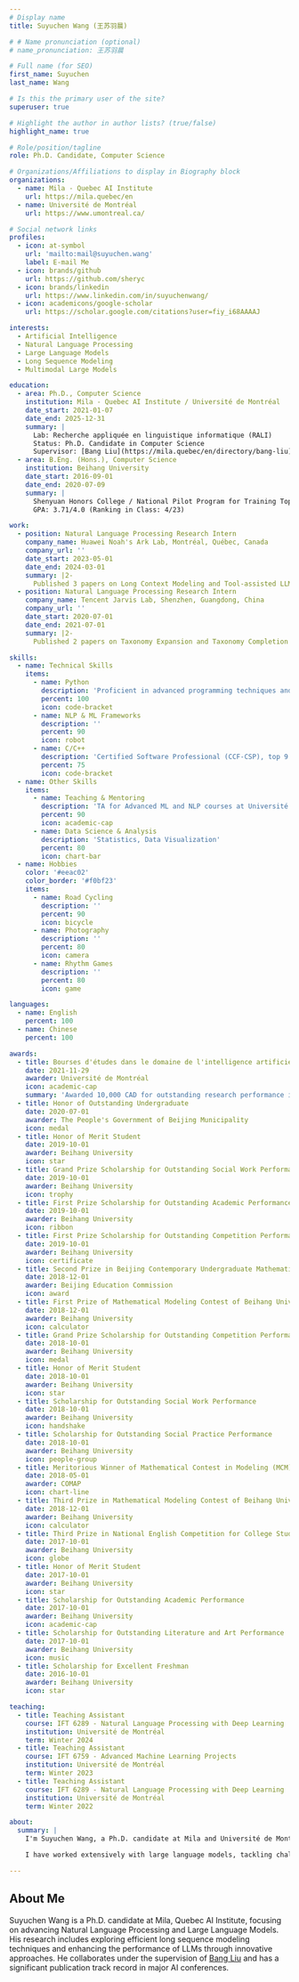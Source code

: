 ```yaml
---
# Display name
title: Suyuchen Wang (王苏羽晨)

# # Name pronunciation (optional)
# name_pronunciation: 王苏羽晨

# Full name (for SEO)
first_name: Suyuchen
last_name: Wang

# Is this the primary user of the site?
superuser: true

# Highlight the author in author lists? (true/false)
highlight_name: true

# Role/position/tagline
role: Ph.D. Candidate, Computer Science

# Organizations/Affiliations to display in Biography block
organizations:
  - name: Mila - Quebec AI Institute
    url: https://mila.quebec/en
  - name: Université de Montréal
    url: https://www.umontreal.ca/

# Social network links
profiles:
  - icon: at-symbol
    url: 'mailto:mail@suyuchen.wang'
    label: E-mail Me
  - icon: brands/github
    url: https://github.com/sheryc
  - icon: brands/linkedin
    url: https://www.linkedin.com/in/suyuchenwang/
  - icon: academicons/google-scholar
    url: https://scholar.google.com/citations?user=fiy_i68AAAAJ

interests:
  - Artificial Intelligence
  - Natural Language Processing
  - Large Language Models
  - Long Sequence Modeling
  - Multimodal Large Models

education:
  - area: Ph.D., Computer Science
    institution: Mila - Quebec AI Institute / Université de Montréal
    date_start: 2021-01-07
    date_end: 2025-12-31
    summary: |
      Lab: Recherche appliquée en linguistique informatique (RALI)
      Status: Ph.D. Candidate in Computer Science
      Supervisor: [Bang Liu](https://mila.quebec/en/directory/bang-liu)
  - area: B.Eng. (Hons.), Computer Science
    institution: Beihang University
    date_start: 2016-09-01
    date_end: 2020-07-09
    summary: |
      Shenyuan Honors College / National Pilot Program for Training Top Students (Everest Project)
      GPA: 3.71/4.0 (Ranking in Class: 4/23)

work:
  - position: Natural Language Processing Research Intern
    company_name: Huawei Noah's Ark Lab, Montréal, Québec, Canada
    company_url: ''
    date_start: 2023-05-01
    date_end: 2024-03-01
    summary: |2-
      Published 3 papers on Long Context Modeling and Tool-assisted LLMs in ACL and ENLSP @ NeurIPS 2023.
  - position: Natural Language Processing Research Intern
    company_name: Tencent Jarvis Lab, Shenzhen, Guangdong, China
    company_url: ''
    date_start: 2020-07-01
    date_end: 2021-07-01
    summary: |2-
      Published 2 papers on Taxonomy Expansion and Taxonomy Completion in The Web Conference.

skills:
  - name: Technical Skills
    items:
      - name: Python
        description: 'Proficient in advanced programming techniques and machine learning libraries'
        percent: 100
        icon: code-bracket
      - name: NLP & ML Frameworks
        description: ''
        percent: 90
        icon: robot
      - name: C/C++
        description: 'Certified Software Professional (CCF-CSP), top 9.1%'
        percent: 75
        icon: code-bracket
  - name: Other Skills
    items:
      - name: Teaching & Mentoring
        description: 'TA for Advanced ML and NLP courses at Université de Montréal'
        percent: 90
        icon: academic-cap
      - name: Data Science & Analysis
        description: 'Statistics, Data Visualization'
        percent: 80
        icon: chart-bar
  - name: Hobbies
    color: '#eeac02'
    color_border: '#f0bf23'
    items:
      - name: Road Cycling
        description: ''
        percent: 90
        icon: bicycle
      - name: Photography
        description: ''
        percent: 80
        icon: camera
      - name: Rhythm Games
        description: ''
        percent: 80
        icon: game

languages:
  - name: English
    percent: 100
  - name: Chinese
    percent: 100

awards:
  - title: Bourses d'études dans le domaine de l'intelligence artificielle
    date: 2021-11-29
    awarder: Université de Montréal
    icon: academic-cap
    summary: 'Awarded 10,000 CAD for outstanding research performance in AI.'
  - title: Honor of Outstanding Undergraduate
    date: 2020-07-01
    awarder: The People's Government of Beijing Municipality
    icon: medal
  - title: Honor of Merit Student
    date: 2019-10-01
    awarder: Beihang University
    icon: star
  - title: Grand Prize Scholarship for Outstanding Social Work Performance
    date: 2019-10-01
    awarder: Beihang University
    icon: trophy
  - title: First Prize Scholarship for Outstanding Academic Performance
    date: 2019-10-01
    awarder: Beihang University
    icon: ribbon
  - title: First Prize Scholarship for Outstanding Competition Performance
    date: 2019-10-01
    awarder: Beihang University
    icon: certificate
  - title: Second Prize in Beijing Contemporary Undergraduate Mathematical Contest in Modeling
    date: 2018-12-01
    awarder: Beijing Education Commission
    icon: award
  - title: First Prize of Mathematical Modeling Contest of Beihang University
    date: 2018-12-01
    awarder: Beihang University
    icon: calculator
  - title: Grand Prize Scholarship for Outstanding Competition Performance
    date: 2018-10-01
    awarder: Beihang University
    icon: medal
  - title: Honor of Merit Student
    date: 2018-10-01
    awarder: Beihang University
    icon: star
  - title: Scholarship for Outstanding Social Work Performance
    date: 2018-10-01
    awarder: Beihang University
    icon: handshake
  - title: Scholarship for Outstanding Social Practice Performance
    date: 2018-10-01
    awarder: Beihang University
    icon: people-group
  - title: Meritorious Winner of Mathematical Contest in Modeling (MCM)
    date: 2018-05-01
    awarder: COMAP
    icon: chart-line
  - title: Third Prize in Mathematical Modeling Contest of Beihang University
    date: 2018-12-01
    awarder: Beihang University
    icon: calculator
  - title: Third Prize in National English Competition for College Students (Band C)
    date: 2017-10-01
    awarder: Beihang University
    icon: globe
  - title: Honor of Merit Student
    date: 2017-10-01
    awarder: Beihang University
    icon: star
  - title: Scholarship for Outstanding Academic Performance
    date: 2017-10-01
    awarder: Beihang University
    icon: academic-cap
  - title: Scholarship for Outstanding Literature and Art Performance
    date: 2017-10-01
    awarder: Beihang University
    icon: music
  - title: Scholarship for Excellent Freshman
    date: 2016-10-01
    awarder: Beihang University
    icon: star

teaching:
  - title: Teaching Assistant
    course: IFT 6289 - Natural Language Processing with Deep Learning
    institution: Université de Montréal
    term: Winter 2024
  - title: Teaching Assistant
    course: IFT 6759 - Advanced Machine Learning Projects
    institution: Université de Montréal
    term: Winter 2023
  - title: Teaching Assistant
    course: IFT 6289 - Natural Language Processing with Deep Learning
    institution: Université de Montréal
    term: Winter 2022

about:
  summary: |
    I'm Suyuchen Wang, a Ph.D. candidate at Mila and Université de Montréal. My research lies at the intersection of AI, NLP, efficient long-context processing and multimodal large models. I'm passionate about advancing the state-of-the-art in language modeling, and I love collaborating on projects that have both theoretical depth and practical impact.

    I have worked extensively with large language models, tackling challenges in sequence modeling and instruction tuning. I have a lot of experience in tutoring and making assignments / exams about machine learning and state-of-the-art natural language processing through my TAships. In my spare time, I enjoy road cycling, contributing to open-source projects and taking photos.

---
```


## About Me

Suyuchen Wang is a Ph.D. candidate at Mila, Quebec AI Institute, focusing on advancing Natural Language Processing and Large Language Models. His research includes exploring efficient long sequence modeling techniques and enhancing the performance of LLMs through innovative approaches. He collaborates under the supervision of [Bang Liu](https://mila.quebec/en/person/bang-liu/) and has a significant publication track record in major AI conferences.
